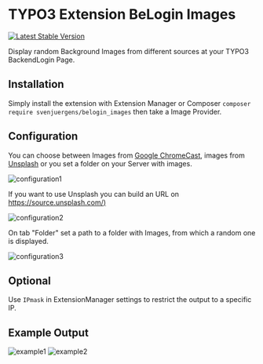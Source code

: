 # TYPO3 Extension BeLogin Images

[![Latest Stable Version](https://img.shields.io/packagist/v/svenjuergens/belogin_images.svg)](https://packagist.org/packages/svenjuergens/belogin_images)

Display random Background Images from different sources at your TYPO3 BackendLogin Page.

## Installation

Simply install the extension with Extension Manager or Composer
`composer require svenjuergens/belogin_images`
then take a Image Provider.

## Configuration

You can choose between Images from [Google ChromeCast](https://github.com/dconnolly/chromecast-backgrounds/), images from [Unsplash](https://source.unsplash.com/) or you set a folder on your Server with images.

![configuration1](https://raw.github.com/SvenJuergens/belogin_images/master/Documentation/configuration1.png)

If you want to use Unsplash you can build an URL on [https://source.unsplash.com/)](https://source.unsplash.com/)

![configuration2](https://raw.github.com/SvenJuergens/belogin_images/master/Documentation/configuration2.png)

On tab "Folder" set a path to a folder with Images, from which a random one is displayed.

![configuration3](https://raw.github.com/SvenJuergens/belogin_images/master/Documentation/configuration3.png)

## Optional
Use `IPmask` in ExtensionManager settings to restrict the output to a specific IP.

## Example Output
![example1](https://raw.github.com/SvenJuergens/belogin_images/master/Documentation/example1.jpg)
![example2](https://raw.github.com/SvenJuergens/belogin_images/master/Documentation/example2.jpg)
